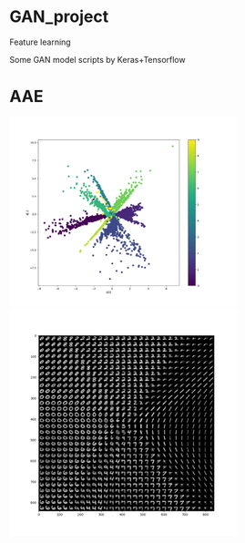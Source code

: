 # GAN_project
Feature learning


Some GAN model scripts by Keras+Tensorflow

# AAE

<p float="left">
  <img src="https://github.com/kent00714/GAN_project/blob/master/AAE/test_feature.png" width="400" />
  <img src="https://github.com/kent00714/GAN_project/blob/master/AAE/reconstruction.png" width="400" /> 
</p>
